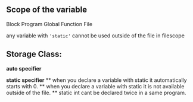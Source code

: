 ## Scope of the variable
Block
Program
Global
Function
File

any variable with ``'static'`` cannot be used outside of the file in filescope

## Storage Class:

**auto specifier**

**static specifier**
** when you declare a variable with static it automatically starts with 0.
** when you declare a variable with static it is not available outside of the file.
** static int cant be declared twice in a same program.

